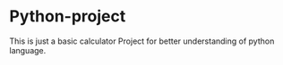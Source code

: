 # Python-project
This is just a basic calculator Project for better understanding of python language.

